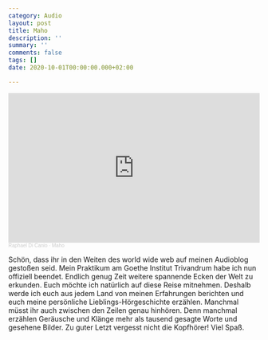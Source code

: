 ```yaml
---
category: Audio
layout: post
title: Maho
description: ''
summary: ''
comments: false
tags: []
date: 2020-10-01T00:00:00.000+02:00

---
```

<iframe width="100%" height="300" scrolling="no" frameborder="no" allow="autoplay" src="https://w.soundcloud.com/player/?url=https%3A//api.soundcloud.com/tracks/420804716&color=%23ff5500&auto_play=false&hide_related=false&show_comments=true&show_user=true&show_reposts=false&show_teaser=true&visual=true"></iframe><div style="font-size: 10px; color: #cccccc;line-break: anywhere;word-break: normal;overflow: hidden;white-space: nowrap;text-overflow: ellipsis; font-family: Interstate,Lucida Grande,Lucida Sans Unicode,Lucida Sans,Garuda,Verdana,Tahoma,sans-serif;font-weight: 100;"><a href="https://soundcloud.com/raphael-di-canio" title="Raphael Di Canio" target="_blank" style="color: #cccccc; text-decoration: none;">Raphael Di Canio</a> · <a href="https://soundcloud.com/raphael-di-canio/maho" title="Maho" target="_blank" style="color: #cccccc; text-decoration: none;">Maho</a></div>

Schön, dass ihr in den Weiten des world wide web auf meinen Audioblog gestoßen seid. Mein Praktikum am Goethe Institut Trivandrum habe ich nun offiziell beendet. Endlich genug Zeit weitere spannende Ecken der Welt zu erkunden. Euch möchte ich natürlich auf diese Reise mitnehmen. Deshalb werde ich euch aus jedem Land von meinen Erfahrungen berichten und euch meine persönliche Lieblings-Hörgeschichte erzählen. Manchmal müsst ihr auch zwischen den Zeilen genau hinhören. Denn manchmal erzählen Geräusche und Klänge mehr als tausend gesagte Worte und gesehene Bilder. Zu guter Letzt vergesst nicht die Kopfhörer! Viel Spaß.